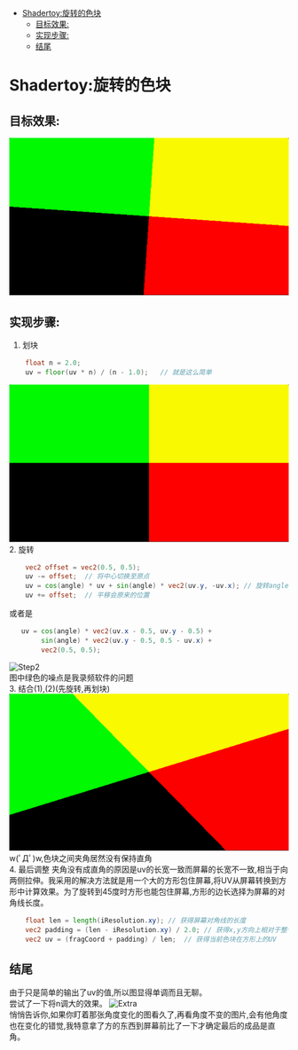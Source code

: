 - [Shadertoy:旋转的色块](#shadertoy旋转的色块)
  - [目标效果:](#目标效果)
  - [实现步骤:](#实现步骤)
  - [结尾](#结尾)
# Shadertoy:旋转的色块
## 目标效果:
![目标效果](Target.gif)
## 实现步骤:
1. 划块
```glsl
    float n = 2.0;
    uv = floor(uv * n) / (n - 1.0);   // 就是这么简单
```
![Step1](Step1.gif)  
2. 旋转
```glsl
    vec2 offset = vec2(0.5, 0.5);
    uv -= offset;  // 将中心切换至原点
    uv = cos(angle) * uv + sin(angle) * vec2(uv.y, -uv.x); // 旋转angle
    uv += offset;  // 平移会原来的位置
```
或者是
```glsl
   uv = cos(angle) * vec2(uv.x - 0.5, uv.y - 0.5) + 
        sin(angle) * vec2(uv.y - 0.5, 0.5 - uv.x) +
        vec2(0.5, 0.5); 
```
![Step2](Step2.gif)  
图中绿色的噪点是我录频软件的问题  
3. 结合(1),(2)(先旋转,再划块)  
![Step3](Step3.gif)  
w(ﾟДﾟ)w,色块之间夹角居然没有保持直角  
4. 最后调整
夹角没有成直角的原因是uv的长宽一致而屏幕的长宽不一致,相当于向两侧拉伸。我采用的解决方法就是用一个大的方形包住屏幕,将UV从屏幕转换到方形中计算效果。为了旋转到45度时方形也能包住屏幕,方形的边长选择为屏幕的对角线长度。
```glsl
    float len = length(iResolution.xy); // 获得屏幕对角线的长度
    vec2 padding = (len - iResolution.xy) / 2.0; // 获得x,y方向上相对于整个方形的的偏移
    vec2 uv = (fragCoord + padding) / len;  // 获得当前色块在方形上的UV
```
## 结尾
由于只是简单的输出了uv的值,所以图显得单调而且无聊。  
尝试了一下将n调大的效果。
![Extra](Extra.gif)  
悄悄告诉你,如果你盯着那张角度变化的图看久了,再看角度不变的图片,会有他角度也在变化的错觉,我特意拿了方的东西到屏幕前比了一下才确定最后的成品是直角。
